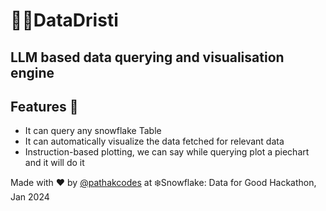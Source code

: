 # 🕵️‍♂️DataDristi
## LLM based data querying and visualisation engine 

## Features 🚀
- It can query any snowflake Table
- It can automatically visualize the data fetched for relevant data
- Instruction-based plotting, we can say while querying plot a piechart and it will do it 





Made with ❤️ by [@pathakcodes](https://github.com/pathakcodes) at ❄️Snowflake: Data for Good Hackathon, Jan 2024
